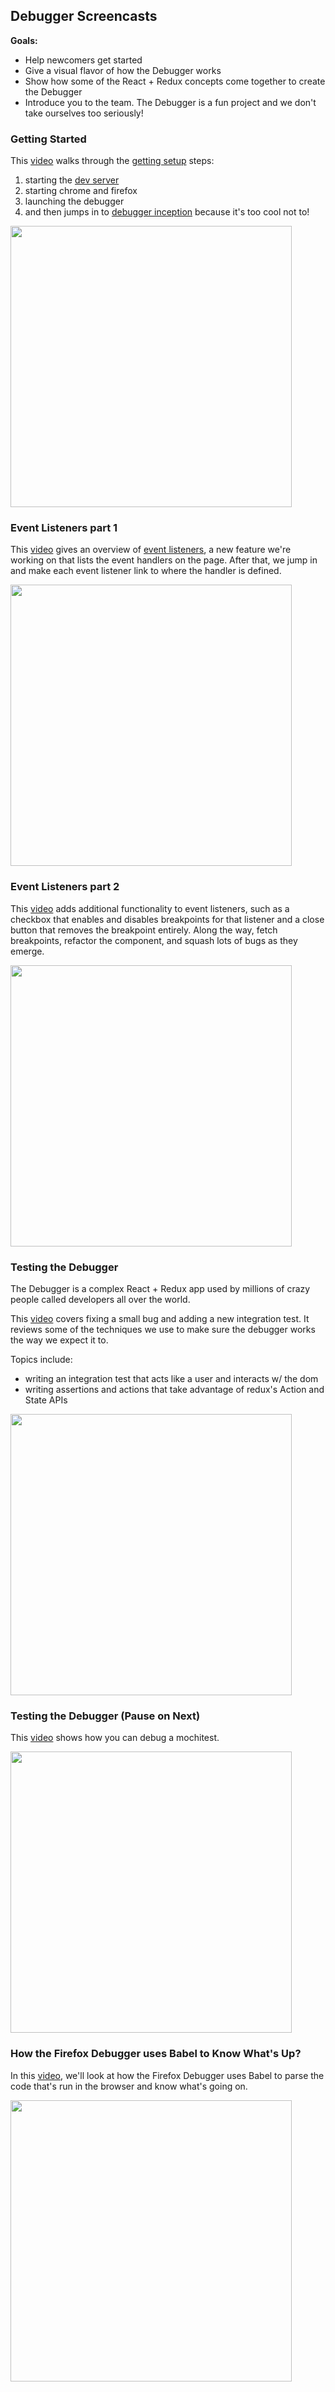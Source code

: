 ## Debugger Screencasts

**Goals:**

* Help newcomers get started
* Give a visual flavor of how the Debugger works
* Show how some of the React + Redux concepts come together to create the Debugger
* Introduce you to the team. The Debugger is a fun project and we don't take ourselves too seriously!

### Getting Started

This [video](https://youtu.be/9bQ0a3pnBZk) walks through the [getting setup][getting-setup] steps:

1.  starting the [dev server][dev-server]
2.  starting chrome and firefox
3.  launching the debugger
4.  and then jumps in to [debugger inception][first-activity] because it's too cool not to!

<img src="https://cloud.githubusercontent.com/assets/254562/21625473/dd39c576-d1d9-11e6-965f-7b91758497db.png" width="450" >

### Event Listeners part 1

This [video](https://youtu.be/VOwn1U7K2qg) gives an overview of [event listeners][event-listeners], a new feature we're working on that lists the event handlers on the page. After that, we jump in and make each event listener link to where the handler is defined.

<img src="https://cloud.githubusercontent.com/assets/254562/21625474/dd3aba3a-d1d9-11e6-8dc9-3e9beccd4b55.png" width="450" >

### Event Listeners part 2

This [video](https://youtu.be/NoMryxkNPk0) adds additional functionality to event listeners, such as a checkbox that enables and disables breakpoints for that listener and a close button that removes the breakpoint entirely. Along the way, fetch breakpoints, refactor the component, and squash lots of bugs as they emerge.

<img src="https://cloud.githubusercontent.com/assets/254562/21625474/dd3aba3a-d1d9-11e6-8dc9-3e9beccd4b55.png" width="450" >

[getting-setup]: ./getting-setup.md
[dev-server]: https://github.com/firefox-devtools/devtools-core/blob/master/packages/devtools-launchpad/README.md#dev-server
[first-activity]: ./debugging-the-debugger.md
[event-listeners]: http://github.com/firefox-devtools/debugger/issues/1232

### Testing the Debugger

The Debugger is a complex React + Redux app used by millions of crazy people called developers all over the world.

This [video][testing] covers fixing a small bug and adding a new integration test. It reviews some of the techniques we use to make sure the debugger works the way we expect it to.

Topics include:

* writing an integration test that acts like a user and interacts w/ the dom
* writing assertions and actions that take advantage of redux's Action and State APIs

[testing]: https://www.youtube.com/watch?v=5K9Sx5529JE&t=547s

<img src="https://shipusercontent.com/f3848fe2e9767891f45fabf4d7384816/Screen%20Shot%202017-11-14%20at%208.57.45%20PM.png" width="450" >

### Testing the Debugger (Pause on Next)

This [video][testing2] shows how you can debug a mochitest.

[testing2]: https://www.youtube.com/watch?v=E3QIwrcKnwg

<img src="https://shipusercontent.com/63992125cfb44a76ef6b305f2c2247ed/Screen%20Shot%202018-05-09%20at%201.28.59%20PM.png" width="450">

### How the Firefox Debugger uses Babel to Know What's Up?

In this [video][babel], we'll look at how the Firefox Debugger uses Babel to parse the code that's run in the browser and know what's going on.

[babel]: https://www.youtube.com/watch?v=9z3jf69MVsU&t=17s

<img src="https://shipusercontent.com/1a60560df7eacbb89e147507cc3e608e/Screen%20Shot%202017-11-14%20at%208.59.15%20PM.png" width="450" >
